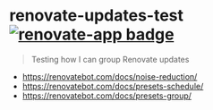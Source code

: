 # renovate-updates-test [![renovate-app badge][renovate-badge]][renovate-app]
> Testing how I can group Renovate updates

- https://renovatebot.com/docs/noise-reduction/
- https://renovatebot.com/docs/presets-schedule/
- https://renovatebot.com/docs/presets-group/

[renovate-badge]: https://img.shields.io/badge/renovate-app-blue.svg
[renovate-app]: https://renovateapp.com/
